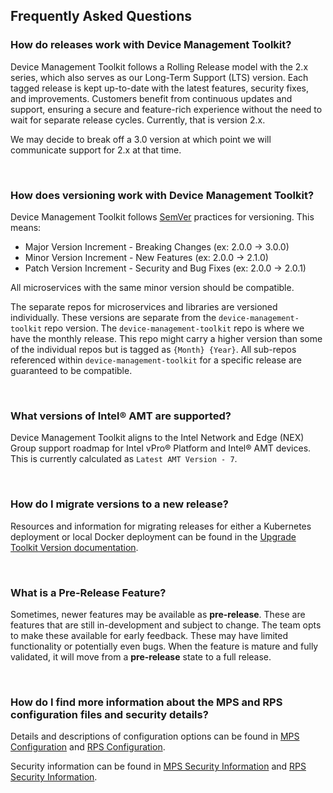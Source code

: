 ## Frequently Asked Questions

### How do releases work with Device Management Toolkit?

Device Management Toolkit follows a Rolling Release model with the 2.x series, which also serves as our Long-Term Support (LTS) version. Each tagged release is kept up-to-date with the latest features, security fixes, and improvements. Customers benefit from continuous updates and support, ensuring a secure and feature-rich experience without the need to wait for separate release cycles. Currently, that is version 2.x.

We may decide to break off a 3.0 version at which point we will communicate support for 2.x at that time. 

<br>

### How does versioning work with Device Management Toolkit?

Device Management Toolkit follows [SemVer](https://semver.org/) practices for versioning. This means:

- Major Version Increment - Breaking Changes (ex: 2.0.0 -> 3.0.0)
- Minor Version Increment - New Features (ex: 2.0.0 -> 2.1.0)
- Patch Version Increment - Security and Bug Fixes (ex: 2.0.0 -> 2.0.1)

All microservices with the same minor version should be compatible.

The separate repos for microservices and libraries are versioned individually. These versions are separate from the `device-management-toolkit` repo version.  The `device-management-toolkit` repo is where we have the monthly release. This repo might carry a higher version than some of the individual repos but is tagged as `{Month} {Year}`. All sub-repos referenced within `device-management-toolkit` for a specific release are guaranteed to be compatible.

<br>

### What versions of Intel&reg; AMT are supported?

Device Management Toolkit aligns to the Intel Network and Edge (NEX) Group support roadmap for Intel vPro&reg; Platform and Intel&reg; AMT devices. This is currently calculated as `Latest AMT Version - 7`.

<br>

### How do I migrate versions to a new release?

Resources and information for migrating releases for either a Kubernetes deployment or local Docker deployment can be found in the [Upgrade Toolkit Version documentation](../Deployment/upgradeVersion.md).

<br>

### What is a Pre-Release Feature?

Sometimes, newer features may be available as **pre-release**. These are features that are still in-development and subject to change. The team opts to make these available for early feedback. These may have limited functionality or potentially even bugs. When the feature is mature and fully validated, it will move from a **pre-release** state to a full release.

<br>

### How do I find more information about the MPS and RPS configuration files and security details?

Details and descriptions of configuration options can be found in [MPS Configuration](./MPS/configuration.md) and [RPS Configuration](./RPS/configuration.md).

Security information can be found in [MPS Security Information](./MPS/securityMPS.md) and [RPS Security Information](./RPS/securityRPS.md).

<br>